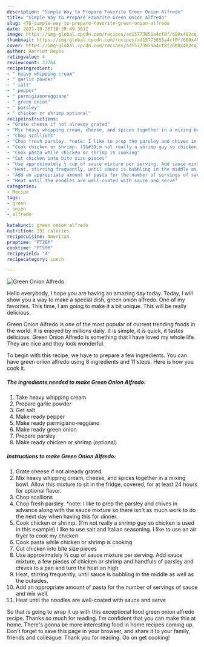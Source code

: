 ```yaml
---
description: "Simple Way to Prepare Favorite Green Onion Alfredo"
title: "Simple Way to Prepare Favorite Green Onion Alfredo"
slug: 478-simple-way-to-prepare-favorite-green-onion-alfredo
date: 2021-10-26T18:39:49.361Z
image: https://img-global.cpcdn.com/recipes/ad15773851a4cf8f/680x482cq70/green-onion-alfredo-recipe-main-photo.jpg
thumbnail: https://img-global.cpcdn.com/recipes/ad15773851a4cf8f/680x482cq70/green-onion-alfredo-recipe-main-photo.jpg
cover: https://img-global.cpcdn.com/recipes/ad15773851a4cf8f/680x482cq70/green-onion-alfredo-recipe-main-photo.jpg
author: Harriet Reyes
ratingvalue: 4
reviewcount: 33764
recipeingredient:
- " heavy whipping cream"
- " garlic powder"
- " salt"
- " pepper"
- " parmigianoreggiano"
- " green onion"
- " parsley"
- " chicken or shrimp optional"
recipeinstructions:
- "Grate cheese if not already grated"
- "Mix heavy whipping cream, cheese, and spices together in a mixing bowl. Allow this mixture to sit in the fridge, covered, for at least 24 hours for optional flavor."
- "Chop scallions"
- "Chop fresh parsley. *note: I like to prep the parsley and chives in advance along with the sauce mixture so there isn&#39;t as much work to do the next day when having this for dinner."
- "Cook chicken or shrimp. (I&#39;m not really a shrimp guy so chicken is used in this example) I like to use salt and Italian seasoning. I like to use an air fryer to cook my chicken."
- "Cook pasta while chicken or shrimp is cooking"
- "Cut chicken into bite size pieces"
- "Use approximately ½ cup of sauce mixture per serving. Add sauce mixture, a few pieces of chicken or shrimp and handfuls of parsley and chives to a pan and turn the heat on high"
- "Heat, stirring frequently, until sauce is bubbling in the middle as well as the outsides."
- "Add an appropriate amount of pasta for the number of servings of sauce and mix well."
- "Heat until the noodles are well-coated with sauce and serve"
categories:
- Recipe
tags:
- green
- onion
- alfredo

katakunci: green onion alfredo 
nutrition: 291 calories
recipecuisine: American
preptime: "PT26M"
cooktime: "PT59M"
recipeyield: "4"
recipecategory: Lunch

---
```



![Green Onion Alfredo](https://img-global.cpcdn.com/recipes/ad15773851a4cf8f/680x482cq70/green-onion-alfredo-recipe-main-photo.jpg)

Hello everybody, I hope you are having an amazing day today. Today, I will show you a way to make a special dish, green onion alfredo. One of my favorites. This time, I am going to make it a bit unique. This will be really delicious.



Green Onion Alfredo is one of the most popular of current trending foods in the world. It is enjoyed by millions daily. It is simple, it is quick, it tastes delicious. Green Onion Alfredo is something that I have loved my whole life. They are nice and they look wonderful.


To begin with this recipe, we have to prepare a few ingredients. You can have green onion alfredo using 8 ingredients and 11 steps. Here is how you cook it.

<!--inarticleads1-->

##### The ingredients needed to make Green Onion Alfredo:

1. Take  heavy whipping cream
1. Prepare  garlic powder
1. Get  salt
1. Make ready  pepper
1. Make ready  parmigiano-reggiano
1. Make ready  green onion
1. Prepare  parsley
1. Make ready  chicken or shrimp (optional)




<!--inarticleads2-->

##### Instructions to make Green Onion Alfredo:

1. Grate cheese if not already grated
1. Mix heavy whipping cream, cheese, and spices together in a mixing bowl. Allow this mixture to sit in the fridge, covered, for at least 24 hours for optional flavor.
1. Chop scallions
1. Chop fresh parsley. *note: I like to prep the parsley and chives in advance along with the sauce mixture so there isn&#39;t as much work to do the next day when having this for dinner.
1. Cook chicken or shrimp. (I&#39;m not really a shrimp guy so chicken is used in this example) I like to use salt and Italian seasoning. I like to use an air fryer to cook my chicken.
1. Cook pasta while chicken or shrimp is cooking
1. Cut chicken into bite size pieces
1. Use approximately ½ cup of sauce mixture per serving. Add sauce mixture, a few pieces of chicken or shrimp and handfuls of parsley and chives to a pan and turn the heat on high
1. Heat, stirring frequently, until sauce is bubbling in the middle as well as the outsides.
1. Add an appropriate amount of pasta for the number of servings of sauce and mix well.
1. Heat until the noodles are well-coated with sauce and serve




So that is going to wrap it up with this exceptional food green onion alfredo recipe. Thanks so much for reading. I'm confident that you can make this at home. There's gonna be more interesting food in home recipes coming up. Don't forget to save this page in your browser, and share it to your family, friends and colleague. Thank you for reading. Go on get cooking!
